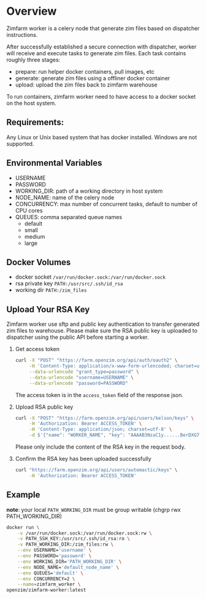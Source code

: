 # Overview

Zimfarm worker is a celery node that generate zim files based on dispatcher instructions.

After successfully established a secure connection with dispatcher,
worker will receive and execute tasks to generate zim files. Each task
contains roughly three stages:

- prepare: run helper docker containers, pull images, etc
- generate: generate zim files using a offliner docker container
- upload: upload the zim files back to zimfarm warehouse

To run containers, zimfarm worker need to have access to a docker socket on the host system.

## Requirements:

Any Linux or Unix based system that has docker installed. Windows are not supported.

## Environmental Variables

- USERNAME
- PASSWORD
- WORKING_DIR: path of a working directory in host system
- NODE_NAME: name of the celery node
- CONCURRENCY: max number of concurrent tasks, default to number of CPU cores
- QUEUES: comma separated queue names
  - default
  - small
  - medium
  - large

## Docker Volumes

- docker socket `/var/run/docker.sock:/var/run/docker.sock`
- rsa private key `PATH:/usr/src/.ssh/id_rsa`
- working dir `PATH:/zim_files`

## Upload Your RSA Key

Zimfarm worker use sftp and public key authentication to transfer generated zim files to warehouse.
Please make sure the RSA public key is uploaded to dispatcher using the public API before starting a worker.

1. Get access token

    ```bash
    curl -X "POST" "https://farm.openzim.org/api/auth/oauth2" \
         -H 'Content-Type: application/x-www-form-urlencoded; charset=utf-8' \
         --data-urlencode "grant_type=password" \
         --data-urlencode "username=USERNAME" \
         --data-urlencode "password=PASSWORD"
    ```

    The access token is in the `access_token` field of the response json.

2. Upload RSA public key

    ```bash
    curl -X "POST" "https://farm.openzim.org/api/users/kelson/keys" \
         -H 'Authorization: Bearer ACCESS_TOKEN' \
         -H 'Content-Type: application/json; charset=utf-8' \
         -d $'{"name": "WORKER_NAME", "key": "AAAAB3NzaC1y......BerDXG7kL"}'
    ```

    Please only include the content of the RSA key in the request body.

3. Confirm the RSA key has been uploaded successfully

    ```bash
    curl "https://farm.openzim.org/api/users/automactic/keys" \
         -H 'Authorization: Bearer ACCESS_TOKEN'
    ```


## Example

__note__: your local `PATH_WORKING_DIR` must be group writable (chgrp rwx PATH_WORKING_DIR)

```bash
docker run \
    -v /var/run/docker.sock:/var/run/docker.sock:rw \
    -v PATH_SSH_KEY:/usr/src/.ssh/id_rsa:ro \
    -v PATH_WORKING_DIR:/zim_files:rw \
    --env USERNAME='username' \
    --env PASSWORD='password' \
    --env WORKING_DIR='PATH_WORKING_DIR' \
    --env NODE_NAME='default_node_name' \
    --env QUEUES='default' \
    --env CONCURRENCY=2 \
    --name=zimfarm_worker \
openzim/zimfarm-worker:latest
```
